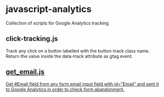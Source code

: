 # javascript-analytics
Collection of scripts for Google Analytics tracking

## click-tracking.js
Track any click on a button labelled with the button-track class name. Return the value inside the data-track attribute as gtag event.
<a href="">

## get_email.js
Get #Email field from any form email input field with id="Email" and sent it to Google Analytics in order to check form abandonment.
